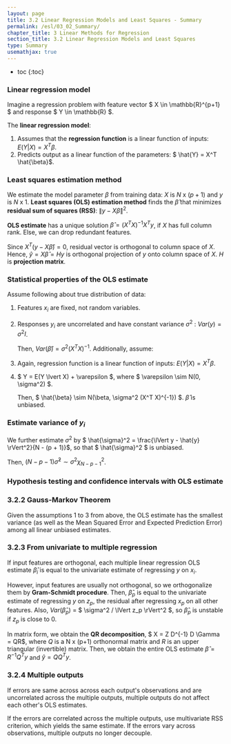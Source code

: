 ```yaml
---
layout: page
title: 3.2 Linear Regression Models and Least Squares - Summary
permalink: /esl/03_02_Summary/
chapter_title: 3 Linear Methods for Regression
section_title: 3.2 Linear Regression Models and Least Squares
type: Summary
usemathjax: true
---
```


* toc
{:toc}

### Linear regression model

Imagine a regression problem with feature vector $ X \in \mathbb{R}^{p+1} $ and response $ Y \in \mathbb{R} $.

The **linear regression model**:
1. Assumes that the **regression function** is a linear function of inputs: 
$E(Y \lvert X) = X^T \beta$.
1. Predicts output as a linear function of the parameters: $ \hat{Y} = X^T \hat{\beta}$.

### Least squares estimation method

We estimate the model parameter $\beta$ from training data: $X$ is $N$ x $(p + 1)$ and $y$ is $N$ x $1$. **Least squares (OLS) estimation method** finds the $\hat{\beta}$ that minimizes **residual sum of squares (RSS)**: $\lVert y - X\hat{\beta} \rVert^2$.

**OLS estimate** has a unique solution $\hat{\beta} = (X^T X)^{-1} X^T y$, if $X$ has full column rank. Else, we can drop redundant features.

Since $X^T (y - X\hat{\beta}) = 0$, residual vector is orthogonal to column space of $X$. Hence, $\hat{y} = X \hat{\beta} = Hy$ is orthogonal projection of $y$ onto column space of $X$. $H$ is **projection matrix**.

### Statistical properties of the OLS estimate

Assume following about true distribution of data:

1. Features $x_i$ are fixed, not random variables.
2. Responses $y_i$ are uncorrelated and have constant variance $\sigma^2$ : $Var(y) = \sigma^2 I$.

	Then, $Var(\hat{\beta}) = \sigma^2 (X^T X)^{-1}$. Additionally, assume:

3. Again, regression function is a linear function of inputs: $E(Y \lvert X) = X^T \beta$.
4. $ Y = E(Y \lvert X) + \varepsilon $, where $ \varepsilon \sim N(0, \sigma^2) $.

	Then, $ \hat{\beta} \sim N(\beta, \sigma^2 (X^T X)^{-1}) $. $\hat{\beta}$ is unbiased.

### Estimate variance of $y_i$

We further estimate $\sigma^2$ by $ \hat{\sigma}^2 = \frac{\lVert y - \hat{y} \rVert^2}{N - (p + 1)}$, so that $ \hat{\sigma}^2 $ is unbiased.

Then, $(N - p - 1) \hat{\sigma}^2 \sim \sigma^2 \chi^2_{N - p - 1}$.

### Hypothesis testing and confidence intervals with OLS estimate

### 3.2.2 Gauss-Markov Theorem

Given the assumptions 1 to 3 from above, the OLS estimate has the smallest variance (as well as the Mean Squared Error and Expected Prediction Error) among all linear unbiased estimates.

### 3.2.3 From univariate to multiple regression

If input features are orthogonal, each multiple linear regression OLS estimate $\hat{\beta}_i$ is equal to the univariate estimate of regressing $y$ on $x_i$. 


However, input features are usually not orthogonal, so we orthogonalize them by **Gram-Schmidt procedure**. Then, $\hat{\beta}_p$ is equal to the univariate estimate of regressing $y$ on $z_p$, the residual after regressing $x_p$ on all other features. Also, $Var(\hat{\beta}_p)$ = $ \sigma^2 / \lVert z_p \rVert^2 $, so $\hat{\beta}_p$ is unstable if $z_p$ is close to 0.


In matrix form, we obtain the **QR decomposition**, $ X = Z D^{-1} D \Gamma = QR$, where $Q$ is a N x (p+1) orthonormal matrix and $R$ is an upper triangular (invertible) matrix. Then, we obtain the entire OLS estimate $\hat{\beta} = R^{-1}Q^T y$ and $\hat{y} = QQ^T y$.

### 3.2.4 Multiple outputs

If errors are same across across each output's observations and are uncorrelated across the multiple outputs, multiple outputs do not affect each other's OLS estimates.

If the errors are correlated across the multiple outputs, use multivariate RSS criterion, which yields the same estimate. If the errors vary across observations, multiple outputs no longer decouple.

